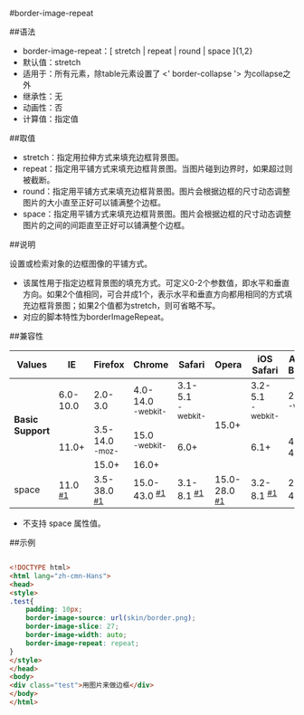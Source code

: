 #border-image-repeat

##语法

- border-image-repeat：[ stretch | repeat | round | space ]{1,2}
- 默认值：stretch
- 适用于：所有元素，除table元素设置了 &lt;' border-collapse '&gt; 为collapse之外
- 继承性：无
- 动画性：否
- 计算值：指定值


##取值

- stretch：指定用拉伸方式来填充边框背景图。
- repeat：指定用平铺方式来填充边框背景图。当图片碰到边界时，如果超过则被截断。
- round：指定用平铺方式来填充边框背景图。图片会根据边框的尺寸动态调整图片的大小直至正好可以铺满整个边框。
- space：指定用平铺方式来填充边框背景图。图片会根据边框的尺寸动态调整图片的之间的间距直至正好可以铺满整个边框。


##说明

设置或检索对象的边框图像的平铺方式。

- 该属性用于指定边框背景图的填充方式。可定义0-2个参数值，即水平和垂直方向。如果2个值相同，可合并成1个，表示水平和垂直方向都用相同的方式填充边框背景图；如果2个值都为stretch，则可省略不写。
- 对应的脚本特性为borderImageRepeat。


##兼容性


<table class="compatible">
<thead>
	<tr>
		<th>Values</th>
		<th>IE</th>
		<th>Firefox</th>
		<th>Chrome</th>
		<th>Safari</th>
		<th>Opera</th>
		<th>iOS Safari</th>
		<th>Android Browser</th>
		<th>Android Chrome</th>
	</tr>
</thead>
<tbody>
	<tr>
		<td rowspan="3"><strong>Basic Support</strong></td>
		<td class="unsupport">6.0-10.0</td>
		<td class="unsupport">2.0-3.0</td>
		<td class="partsupport">4.0-14.0<br><sup class="fix">-webkit-</sup></td>
		<td class="partsupport">3.1-5.1<br><sup class="fix">-webkit-</sup></td>
		<td class="support" rowspan="3">15.0+</td>
		<td class="partsupport">3.2-5.1<br><sup class="fix">-webkit-</sup></td>
		<td class="partsupport">2.1-4.3<br><sup class="fix">-webkit-</sup></td>
		<td class="support" rowspan="3">18.0+</td>
	</tr>
	<tr>
		<td class="support" rowspan="2">11.0+</td>
		<td class="partsupport">3.5-14.0<br><sup class="fix">-moz-</sup></td>
		<td class="support">15.0<br><sup class="fix">-webkit-</sup></td>
		<td class="support" rowspan="2">6.0+</td>
		<td class="support" rowspan="2">6.1+</td>
		<td class="support" rowspan="2">4.4-4.4.4</td>
	</tr>
	<tr>
		<td class="support">15.0+</td>
		<td class="support">16.0+</td>
	</tr>
	<tr>
		<td>space</td>
		<td class="partsupport">11.0 <sup><a href="#support1">#1</a></sup></td>
		<td class="partsupport">3.5-38.0 <sup><a href="#support1">#1</a></sup></td>
		<td class="partsupport">15.0-43.0 <sup><a href="#support1">#1</a></sup></td>
		<td class="partsupport">3.1-8.1 <sup><a href="#support1">#1</a></sup></td>
		<td class="partsupport">15.0-28.0 <sup><a href="#support1">#1</a></sup></td>
		<td class="partsupport">3.2-8.1 <sup><a href="#support1">#1</a></sup></td>
		<td class="partsupport">2.1-4.4.4 <sup><a href="#support1">#1</a></sup></td>
		<td class="partsupport">18.0-40.0 <sup><a href="#support1">#1</a></sup></td>
	</tr>
</tbody>
</table>


- 不支持 space 属性值。


##示例

```html

<!DOCTYPE html>
<html lang="zh-cmn-Hans">
<head>
<style>
.test{
	padding: 10px;
	border-image-source: url(skin/border.png);
	border-image-slice: 27;
	border-image-width: auto;
	border-image-repeat: repeat;
}
</style>
</head>
<body>
<div class="test">用图片来做边框</div>
</body>
</html>

```
